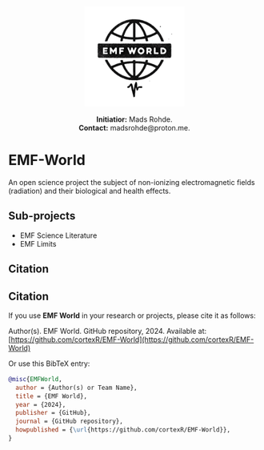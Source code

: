 <p align="center">
  <img src="./images/emf-world_logo.png" alt="EMF World Logo" width="200"/>
</p>

<p align="center">
<strong>Initiatior:</strong> Mads Rohde. 
<br>
<strong>Contact:</strong> madsrohde@proton.me.
</p>

# EMF-World
An open science project the subject of non-ionizing electromagnetic fields (radiation) and their biological and health effects.

## Sub-projects

* EMF Science Literature
* EMF Limits


## Citation

## Citation

If you use **EMF World** in your research or projects, please cite it as follows:

Author(s). EMF World. GitHub repository, 2024. Available at: [https://github.com/cortexR/EMF-World](https://github.com/cortexR/EMF-World)

Or use this BibTeX entry:

```bibtex
@misc{EMFWorld,
  author = {Author(s) or Team Name},
  title = {EMF World},
  year = {2024},
  publisher = {GitHub},
  journal = {GitHub repository},
  howpublished = {\url{https://github.com/cortexR/EMF-World}},
}

